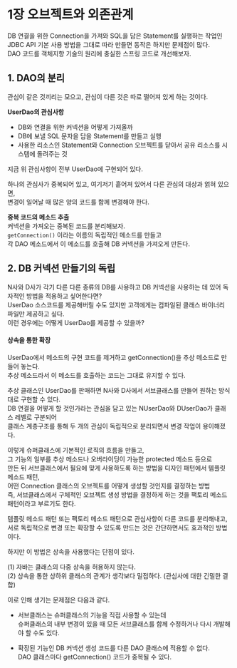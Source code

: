 # 1장 오브젝트와 외존관계  

DB 연결을 위한 Connection을 가져와 SQL을 담은 Statement를 실행하는 작업인 
JDBC API 기본 사용 방법을 그대로 따라 만들면 동작은 하지만 문제점이 많다.   
DAO 코드를 객체지향 기술의 원리에 충실한 스프링 코드로 개선해보자.   

## 1. DAO의 분리 
관심이 같은 것끼리는 모으고, 관심이 다른 것은 따로 떨어져 있게 하는 것이다.   

**UserDao의 관심사항**     
- DB와 연결을 위한 커넥션을 어떻게 가져올까     
- DB에 보낼 SQL 문자을 담을 Statement를 만들고 실행    
- 사용한 리소스인 Statement와 Connection 오브젝트를 닫아서 공유 리소스를 시스템에 돌려주는 것     

지금 위 관심사항이 전부 UserDao에 구현되어 있다.   

하나의 관심사가 중복되어 있고, 여기저기 흩어져 있어서 다른 관심의 대상과 얽혀 있으면,     
변경이 일어날 때 많은 양의 코드를 함께 변경해야 한다.    

**중복 코드의 메소드 추출**  
커넥션을 가져오는 중복된 코드를 분리해보자.     
`getConnection()` 이라는 이름의 독립적인 메소드를 만들고   
각 DAO 메소드에서 이 메소드를 호출해 DB 커넥션을 가져오게 만든다.   


## 2. DB 커넥션 만들기의 독립   
N사와 D사가 각기 다른 다른 종류의 DB를 사용하고 DB 커넥션을 사용하는 데 있어 독자적인 방법을 적용하고 싶어한다면?   
UserDao 소스코드를 제공해버릴 수도 있지만 고객에게는 컴파일된 클래스 바이너리 파일만 제공하고 싶다.   
이런 경우에는 어떻게 UserDao를 제공할 수 있을까?  

#### 상속을 통한 확장   
UserDao에서 메소드의 구현 코드를 제거하고 getConnection()을 추상 메소드로 만들어 놓는다.   
추상 메소드라서 이 메소드를 호출하는 코드는 그대로 유지할 수 있다.   

추상 클래스인 UserDao를 판매하면 N사와 D사에서 서브클래스를 만들어 원하는 방식대로 구현할 수 있다.   
DB 연결을 어떻게 할 것인가라는 관심을 담고 있는 NUserDao와 DUserDao가 클래스 레벨로 구분되어   
클래스 계층구조를 통해 두 개의 관심이 독립적으로 분리되면서 변경 작업이 용이해졌다.   


이렇게 슈퍼클래스에 기본적인 로직의 흐름을 만들고,     
그 기능의 일부를 추상 메소드나 오버라이딩이 가능한 protected 메소드 등으로     
만든 뒤 서브클래스에서 필요에 맞게 사용하도록 하는 방법을 디자인 패턴에서 템플릿 메소드 패턴,       
어떤 Connection 클래스의 오브젝트를 어떻게 생성할 것인지를 결정하는 방법     
즉, 서브클래스에서 구체적인 오브젝트 생성 방법을 결정하게 하는 것을 팩토리 메소드 패턴이라고 부르기도 한다.      


템플릿 메소드 패턴 또는 팩토리 메소드 패턴으로 관심사항이 다른 코드를 분리해내고,   
서로 독립적으로 변경 또는 확장할 수 있도록 만드는 것은 간단하면서도 효과적인 방법이다.     

하지만 이 방법은 상속을 사용했다는 단점이 있다.    

(1) 자바는 클래스의 다중 상속을 허용하지 않는다.    
(2) 상속을 통한 상하위 클래스의 관계가 생각보다 밀접하다. (관심사에 대한 긴밀한 결합)   

이로 인해 생기는 문제점은 다음과 같다. 

- 서브클래스는 슈퍼클래스의 기능을 직접 사용할 수 있는데   
슈퍼클래스의 내부 변경이 있을 때 모든 서브클래스를 함께 수정하거나 다시 개발해야 할 수도 있다.   

- 확장된 기능인 DB 커넥션 생성 코드를 다른 DAO 클래스에 적용할 수 없다.   
DAO 클래스마다 getConnection() 코드가 중복될 수 있다.   





